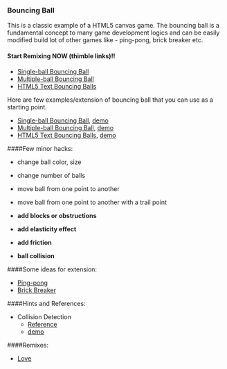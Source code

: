 ### Bouncing Ball

This is a classic example of a HTML5 canvas game. The bouncing ball is a fundamental concept to many game development logics and can be easily modified build lot of other games like - ping-pong, brick breaker etc.

#### Start Remixing NOW (thimble links)!!
- [Single-ball Bouncing Ball][remixlink1]
- [Multiple-ball Bouncing Ball][remixlink2]
- [HTML5 Text Bouncing Balls][remixlink3]

Here are few examples/extension of bouncing ball that you can use as a starting point.

- [Single-ball Bouncing Ball][single], [demo][demo1]
- [Multiple-ball Bouncing Ball][multiple], [demo][demo2]
- [HTML5 Text Bouncing Balls][text], [demo][demo3]

####Few minor hacks:

- change ball color, size
- change number of balls
- move ball from one point to another
- move ball from one point to another with a trail point


- __add blocks or obstructions__
- __add elasticity effect__
- __add friction__
- __ball collision__ 

####Some ideas for extension:

- [Ping-pong][pong]
- [Brick Breaker][brick-breaker]

####Hints and References:

- Collision Detection
	- [Reference][col_ref1] 
    - [demo][collision]

####Remixes:
- [Love][remix1] 

[single]: https://github.com/prashishh/bouncing-ball-html5/tree/master/Bouncing%20Ball/single-ball
[multiple]: https://github.com/prashishh/bouncing-ball-html5/tree/master/Bouncing%20Ball/multiple-balls
[text]: https://github.com/prashishh/bouncing-ball-html5/tree/master/Bouncing%20Ball/text-bouncing-balls
[pong]: http://en.wikipedia.org/wiki/Pong#Gameplay
[brick-breaker]: http://taptitude.wikia.com/wiki/Brick_Breaker
[collision]: https://developer.mozilla.org/ru/demos/detail/modeling-elastic-collisions-w-html5-and-javascript
[col_ref1]: http://blog.shameerc.com/2011/10/simple-html5-canvas-game.html
[demo1]: http://prashishh.github.io/bouncing-ball-html5/Bouncing%20Ball/single-ball/index.html
[demo2]: http://prashishh.github.io/bouncing-ball-html5/Bouncing%20Ball/multiple-balls/index.html
[demo3]: http://prashishh.github.io/bouncing-ball-html5/Bouncing%20Ball/text-bouncing-balls/index.html
[remix1]: http://prashishh.github.io/bouncing-ball-html5/Bouncing%20Ball/text-bouncing-balls/Remixes/love/index.html
[remixlink1]: https://avk.makes.org/thimble/bouncy-ball-single-ball
[remixlink2]: https://prashishh.makes.org/thimble/bouncy-ball-multiple-ball
[remixlink3]: https://prashishh.makes.org/thimble/html5-text-bouncing-balls